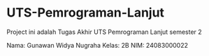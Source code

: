 # UTS-Pemrograman-Lanjut
Project ini adalah Tugas Akhir UTS Pemrograman Lanjut semester 2

Nama: Gunawan Widya Nugraha
Kelas: 2B
NIM: 24083000022
